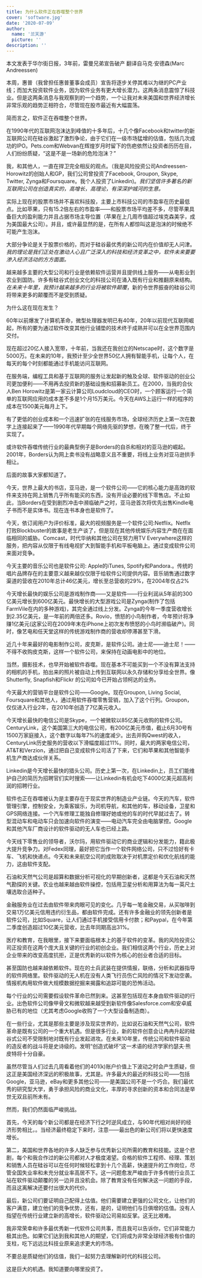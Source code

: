 ```yaml
---
title: 为什么软件正在吞噬整个世界
cover: 'software.jpg'
date: '2020-07-09'
author:
  name: '兰天游'    
  picture: ''
description: ''
---
```


本文发表于华尔街日报，3年前，雷曼兄弟宣告破产
翻译自马克·安德森(Marc Andreessen)

本周，惠普（我曾担任惠普董事会成员）宣告将逐步关停其难以为继的PC产业线；而加大投资软件业务，因为软件业务有更大增长潜力。这两条消息震惊了科技业。但是这两条消息与我观察到的一个趋势，一个让我对未来美国和世界经济增长非常乐观的趋势正相符合，尽管现在股市最近有大幅震荡。

简而言之，软件正在吞噬整个世界。

在1990年代的互联网泡沫达到峰值的十多年后，十几个像Facebook和twitter的新互联网公司在硅谷激起了激烈争论，由于它们在一级市场猛增的估值，包括几次成功的IPO。Pets.com和Webvan在辉煌岁月时留下的伤疤依然让投资者历历在目，人们纷纷质疑，“这是不是一场新的危险泡沫？”

我，和其他人，一直在捍卫完全相反的观点。（我是风险投资公司Andreessen-Horowitz的创始人和GP，我们公司曾投资了Facebook, Groupon, Skype, Twitter, Zynga和Foursquare。我个人投资了Linkedin)。*我们坚信许多著名的新互联网公司在创造真实的，高增长，高理论，有深深护城河的生意。*

实际上现在的股票市场并不喜欢科技股，主要上市科技公司的市盈率在历史最低点。比如苹果，只有15.2倍左右的市盈率——和股票市场平均差不多，尽管苹果具备巨大的盈利能力并且占据市场主导位置（苹果在上几周市值超过埃克森美孚，成为美国最大公司）。并且，或许最显然的是，在所有人都惊叫这是泡沫的时候绝不可能产生泡沫。

大部分争论是关于股票价格的，而对于硅谷最优秀的新公司内在价值却无人问津。*我的理论是我们正处在激动人心且广泛深入的科技和经济变革之中，软件未来要要渗入经济活动的方方面面。*

越来越多主要的大型公司和行业是依赖软件运营并且提供线上服务——从电影业到农业到国防。许多有硅谷式创业文化的科技公司在涌入既有行业和推翻原来结构。*在未来十年里，我预计越来越多的行业将被软件颠覆*，新的令世界振奋的硅谷公司将带来更多的颠覆而不是受到质疑。

为什么这在现在发生？

60年以前爆发了计算机革命，微型处理器发明已有40年，20年以前现代互联网崛起，所有的要为通过软件改变其他行业铺垫的技术终于成熟并可以在全世界范围内交付。

现在超过20亿人接入宽带，十年前，当我还在我创立的Netscape时，这个数字是5000万。在未来的10年，我预计至少全世界50亿人拥有智能手机，让每个人，在每天的每个时刻都能通过手机能访问互联网。

在服务端，编程工具和基于互联网的服务让发起新的触及全球、软件驱动的创业公司更加便利——不用再去投资新的基础设施和招募新员工。在2000，当我的合伙人Ben Horowitz是第一家云计算公司Loudcloud的CEO时，一个顾客运行一个简单的互联网应用的成本差不多是1个月15万美元。今天在AWS上运行一样的程序的成本在1500美元每月上下。

有了更低的创业成本和一个迅速扩张的在线服务市场，全球经济历史上第一次在数字上连接起来了——1990年代早期每个网络先驱的梦想，在晚了整一代后，终于实现了。

或许软件吞噬传统行业的最典型例子是Borders的自杀和相对的亚马逊的崛起。2001年，Borders认为网上卖书没有战略意义且不重要，将线上业务对亚马逊拱手相让。

后面的故事大家都知道了。

今天，世界上最大的书店，亚马逊，是一个软件公司——它的核心能力是高效的软件来支持在网上销售几乎所有能买的东西，没有开设必要的线下零售店。不止如此，当Borders在受到剧烈冲击中濒临破产之时，亚马逊首次将优先出售Kindle电子书而不是实体书。现在连书本身也是软件了。

今天，依订阅用户为评价标准，最大的视频服务是一个软件公司:Netflix。Netflx打败Blockbuster的故事是老生产谈了，但是现在其他传统娱乐内容生产商在在面临相同的威胁。Comcast，时代华纳和其他公司在努力用TV Everywhere这样的服务，把内容从仅限于有线电视扩大到智能手机和平板电脑上。通过变成软件公司来面对竞争。

今天主要的音乐公司也是软件公司: Apple的iTunes, Spotify和Pandora.。传统的唱片品牌存在的主要意义越来越仅仅限于给软件公司提供内容。音乐销售通过数字渠道的营收在2010年总计46亿美元，增长至总营收的29%，在2004年仅占2%

今天增长最快的娱乐公司是游戏制作商——又是软件——行业利润从5年前的300亿美元增长到600亿美元。最快增长的大型游戏公司是Zynga(制作了包括FarmVile在内的多种游戏)，其完全通过线上分发。Zynga的今年一季度营收增长到2.35亿美元，是一年前的两倍还多。Rovio，愤怒的小鸟制作者，今年预计将净赚1亿美元(这家公司在2009年末在iPhone上初次发布愤怒的小鸟时濒临破产)。同时，像艺电和任天堂这样的传统游戏制作商的营收却停滞甚至下滑。

近几十年来最好的电影制作公司，皮克斯，是软件公司。迪士尼——迪士尼！——不得不收购皮克斯，这样一个软件公司，来保持在动画电影中的地位。

当然，摄影技术，也早开始被软件吞噬。现在基本不可能买到一个不没有算法支持的相机的手机，拍出来的照片被自动上传到互联网以永久存储和分享给全世界。像Shutterfly, Snapfish和Flickr 的公司如今已开始占领柯达的业务。

今天最大的营销平台是软件公司——Google。现在Groupon, Living Social, Foursquare和其他人，通过用软件吞噬零售营销，加入了这个行列。Groupon，仅仅进入行业2年，在2010年创造了7亿美元收入。

今天增长最快的电信公司是Skype，一个被微软以85亿美元收购的软件公司。CenturyLink，这个美国第三大的电信公司，有200亿美元市值，截止6月30号有1500万家庭接入，这个数字以每年7%的速度减少。出去并购Qwest的收入，CenturyLink历史服务的营收以下滑幅度超过11%。同时，最大的两家电信公司，AT&T和Verzion，通过把自己变成软件公司活了下来，它们和苹果和其他智能手机生产商达成伙伴关系。

Linkedin是今天增长最快的猎头公司。历史上第一次，在Linkedin上，员工们能维护自己的简历为招聘官们实时搜索——让Linkedin有机会吃下4000亿美元超高利润的招聘行业。

软件也正在吞噬被认为是主要存在于现实世界的制造业产业链。今天的汽车，软件管理引擎，控制安全，为乘客娱乐，为司机导航，和其他的车，移动设备，卫星和GPS网络连接。一个汽车修理工能独自修理好她或他的车的时代早就过去了。转型混动车和电动车只会加速向软件的演变——电动汽车完全由电脑掌控。Google和其他汽车厂商设计的软件驱动的无人车也已经上路。

今天线下零售业的领导者，沃尔玛，用软件驱动它的商业逻辑和分发能力，籍此极大提升竞争力。对Fedex同理，最好把它当作一个软件网络公司，只不过恰好有卡车、飞机和快递点。今天和未来航空公司的成败取决于对机票定价和优化航线的能力，这由软件支配。

石油和天然气公司是超算和数据分析可视化的早期创新者，这都是今天石油和天然气勘探的关键。农业也越来越由软件操控，包括用卫星分析和用算法为每一英尺土壤选取合适种子。

金融服务业在过去由软件带来肉眼可见的变化。几乎每一笔金融交易，从买咖啡到交易1万亿美元信用违约衍生品，都由软件完成。还有许多金融业的领先创新者是软件公司，比如Square，让人们通过手机接受信用卡付款；和Paypal，在今年第二季度创造超过10亿美元营收，比去年同期高出31%。

医疗和教育，在我眼里，接下来要面临根本上的基于软件的变革。我的风险投资公司正投资在这两个庞大且关键的行业的初创企业。我们相信这两个行业，历史上对企业带来的改变高度抗拒，正是优秀新的以软件为核心的创业者合适的目标。

甚至国防也越来越依赖软件。现在的士兵武装在提供情报，联络，分析和武器指导的软件网络里。软件驱动的无人机在没有人类飞行员伤亡风险的情况下发动空袭。情报机构用软件做大规模数据挖掘来揭露和追踪可能的恐怖活动。

每个行业的公司需要假设软件革命已然到来。这甚至包括现在本身由软件驱动的行业。出色软件公司像甲骨文和微软越来越受到新软件像Salesforce.com和安卓威胁已有的地位（尤其考虑Google收购了一个大型设备制造商）。

在一些行业，尤其是那些主要是涉及现实世界的，比如说石油和天然气公司，软件革命是既有公司的一个重大机遇。但是很多行业，新的软件创意会让冉冉升起的硅谷式公司不受限制地对既有行业发起进攻。在未来10年里，传统公司和软件驱动的造反者的战斗将是史诗级的。发明“创造式破坏“这一术语的经济学家约瑟夫·熊皮特将十分自豪。

虽然尽管当人们过去几周看着他们的401(k)账户价值上下波动之时会产生质疑，但这正是美国经济深远的积极故事，尤其是。许多最大的最近的科技公司——包括Google，亚马逊，eBay和更多其他公司——是美国公司不是一个巧合。我们最优秀的研究型大学，勇于承担风险的商业文化，丰厚的寻求创新的资本和合同法是举世无双且前所未有。

然而，我们仍然面临严峻挑战。

首先，今天的每个新公司都是在经济下行之时逆风成立，与90年代相对尚好的经济形势相比，。当经济最终稳定下来时，注意——最出色的新公司们将以更快速度增长。

第二，美国和世界各地的许多人缺乏参与优秀新公司所需的教育和技能。这是个悲剧，每个和我合作过的新公司都对人才极度渴望。合格的软件工程师、经理、策划和销售人员在硅谷可以在任何时候轻松拿到十几个高薪，快速提升的工作岗位，尽管全国失业率和未充分就业率高居不下。这一问题愈发严峻由于许多传统行业员工站在软件驱动颠覆的另一边并且没机会。除了教育没有任何解决这一问题的手段，而且这离解决还要付出很大的代价。

最后，新公司们要证明自己配得上估值。他们需要建立更强的公司文化，让他们的客户满意，建立他们的竞争优势，还有，是的，证明他们与日俱增的估值。没有人指望在传统行业建立新的高增长，软件驱动公司易如反掌。这无比艰难。

我非常荣幸和许多最优秀新一代软件公司共事，而且我可以告诉你，它们非常能力极其出色。如果它们达到我和其他人的期望，它们将成为非常全球经济极有价值的支柱，吃下远远比科技业原来追求更大的市场。

不要总是质疑他们的估值，我们一起努力去理解新时代的科技公司。

这是巨大的机遇。我知道要向哪里投资了。